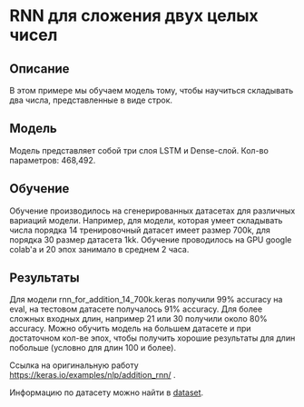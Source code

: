 # RNN для сложения двух целых чисел

## Описание
В этом примере мы обучаем модель тому, чтобы научиться складывать два числа, представленные в виде строк. 
## Модель
Модель представляет собой три слоя LSTM и Dense-слой. Кол-во параметров: 468,492.
## Обучение
Обучение производилось на сгенерированных датасетах для различных вариаций модели. Например, для модели, которая умеет складывать числа порядка 14 тренировочный датасет имеет размер 700k, для порядка 30 размер датасета 1kk. Обучение проводилось на GPU google colab'а и 20 эпох занимало в среднем 2 часа.
## Результаты
Для модели rnn_for_addition_14_700k.keras получили 99% accuracy на eval, на тестовом датасете получалось 91% accuracy. Для более сложных входных длин, например 21 или 30 получили около 80% accuracy. Можно обучить модель на большем датасете и при достаточном кол-ве эпох, чтобы получить хорошие результаты для длин побольше (условно для длин 100 и более). 


Ссылка на оригинальную работу https://keras.io/examples/nlp/addition_rnn/ .


Информацию по датасету можно найти в <a href="https://github.com/gallyamov2001/watson_bot/tree/main/dataset">dataset</a>.
